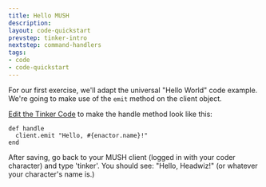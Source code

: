 ```yaml
---
title: Hello MUSH
description:
layout: code-quickstart
prevstep: tinker-intro
nextstep: command-handlers
tags: 
- code
- code-quickstart
---
```


For our first exercise, we'll adapt the universal "Hello World" code example.  We're going to make use of the `emit` method on the client object. 

[Edit the Tinker Code](/tutorials/code/quickstart/tinker-intro) to make the handle method look like this:

    def handle
      client.emit "Hello, #{enactor.name}!"
    end

After saving, go back to your MUSH client (logged in with your coder character) and type 'tinker'.  You should see:  "Hello, Headwiz!" (or whatever your character's name is.)